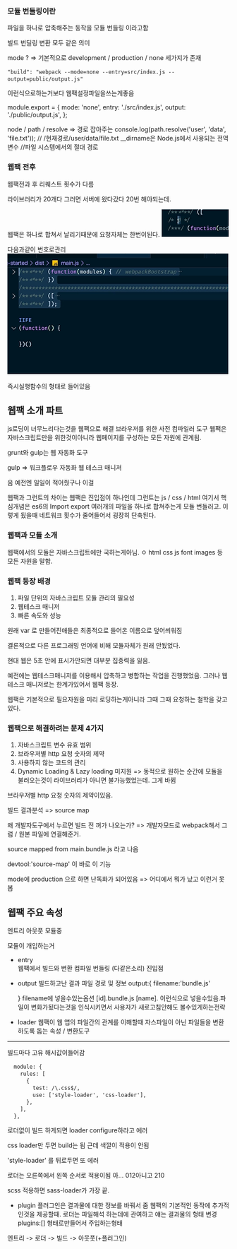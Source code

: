 ### 모듈 번들링이란

파일을 하나로 압축해주는 동작을 모듈 번들링 이라고함

빌드 번딜링 변환 모두 같은 의미

mode ? => 기본적으로 development / production / none 세가지가 존재

    "build": "webpack --mode=none --entry=src/index.js --output=public/output.js"

이런식으로하는거보다 웹팩설정파일을쓰는게좋음

module.export = {
mode: 'none',
entry: './src/index.js',
output: './public/output.js',
};

node / path / resolve => 경로 잡아주는
console.log(path.resolve('user', 'data', 'file.txt')); // /현재경로/user/data/file.txt
\_\_dirname은 Node.js에서 사용되는 전역 변수 //파일 시스템에서의 절대 경로

### 웹팩 전후

웹팩전과 후 리퀘스트 횟수가 다름

라이브러리가 20개다 그러면 서버에 왔다갔다 20번 해야되는데.

웹팩은 하나로 합쳐서 날리기때문에 요청자체는 한번이된다.
![alt text](image.png)

다음과같이 번호로관리
![alt text](image-1.png)

즉시실행함수의 형태로 들어있음

## 웹팩 소개 파트

js로딩이 너무느리다는것을 웹팩으로 해결
브라우저를 위한 사전 컴파일러 도구
웹팩은 자바스크립트만을 위한것이아니라 웹페이지를 구성하는 모든 자원에 관계됨.

grunt와 gulp는 웹 자동화 도구

gulp => 워크플로우 자동화 웹 테스크 매니저

음 예전엔 일일이 적어줬구나 이걸

웹팩과 그런트의 차이는 웹팩은 진입점이 하나인데 그런트는 js / css / html
여기서 핵심개념은 es6의 Import export
여러개의 파일을 하나로 합쳐주는게 모듈 번들러고. 이렇게 됬을때 네트워크 횟수가 줄어들어서 굉장히 단축된다.

### 웹팩과 모듈 소개

웹팩에서의 모듈은 자바스크립트에만 국하는게아님. ㅇ html css js font images 등 모든 자원을 말함.

### 웹팩 등장 배경

1. 파일 단위의 자바스크립트 모듈 관리의 필요성
2. 웹테스크 매니저
3. 빠른 속도와 성능

원래 var 로 만들어진애들은 최종적으로 들어온 이름으로 덮어씌워짐

결론적으로 다른 프로그래밍 언어에 비해 모듈자체가 원래 안됬었다.

현대 웹은 5초 안에 표시가안되면 대부분 집중력을 잃음.

예전에는 웹테스크매니저를 이용해서 압축하고 병합하는 작업을 진행했었음.
그러나 웹테스크 매니저로는 한계가있어서 웹팩 등장.

웹팩은 기본적으로 필요자원을 미리 로딩하는게아니라 그때 그때 요청하는 철학을 갖고있다.

### 웹팩으로 해결하려는 문제 4가지

1. 자바스크립트 변수 유효 범위
2. 브라우저별 http 요청 숫자의 제약
3. 사용하지 않는 코드의 관리
4. Dynamic Loading & Lazy loading 미지원
   => 동적으로 원하는 순간에 모듈을 불러오는것이 라이브러리가 아니면 불가능했었는데. 그게 바뀜

브라우저별 http 요청 숫자의 제약이있음.

빌드 결과분석 => source map

왜 개발자도구에서 누르면 빌드 전 꺼가 나오는가? => 개발자모드로 webpack해서 그럼 / 원본 파일에 연결해준거.

source mapped from main.bundle.js 라고 나옴

devtool:'source-map' 이 바로 이 기능

mode에 production 으로 하면 난독화가 되어있음 => 어디에서 뭐가 났고 이런거 못봄

## 웹팩 주요 속성

엔트리 아웃풋 모듈중

모듈이 개입하는거

- entry  
  웹팩에서 빌드와 변환 컴파일 번들링 (다같은소리) 진입점

- output
  빌드하고난 결과 파일 경로 및 정보
  output:{
  filename:'bundle.js'

  }
  filename에 넣을수있는옵션
  [id].bundle.js
  [name].
  이런식으로 넣을수있음.파일이 변화가됬다는것을 인식시키면서 사용자가 새로고침안해도 볼수있게하는전략

- loader
  웹팩이 웹 앱의 파일간의 관계를 이해할때 자스파일이 아닌 파일들을 변환하도록 돕는 속성 / 변환도구

---

빌드마다 고유 해시값이들어감

```
  module: {
    rules: [
      {
        test: /\.css$/,
        use: ['style-loader', 'css-loader'],
      },
    ],
  },

```

로더없이 빌드 하게되면 loader configure하라고 에러

css loader만 두면 build는 됨 근데 색깔이 적용이 안됨

'style-loader' 를 뒤로두면 또 에러

로더는 오른쪽에서 왼쪽 순서로 적용이됨 아... 012아니고 210

scss 적용하면 sass-loader가 가장 끝.

- plugin
  플러그인은 결과물에 대한 정보를 바꿔서 줌
  웹팩의 기본적인 동작에 추가적인것을 제공할때.
  로더는 파일해석 하는데에 관여하고 얘는 결과물의 형태 변경
  plugins:[]
  형태로만들어서 주입하는형태

엔트리 -> 로더 -> 빌드 -> 아웃풋(+플러그인)
